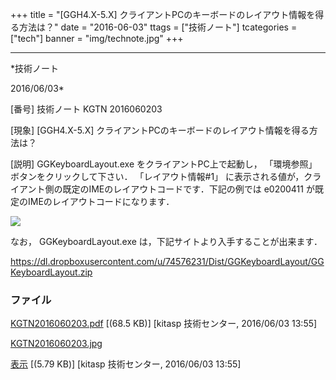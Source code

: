 ﻿+++
title = "[GGH4.X-5.X] クライアントPCのキーボードのレイアウト情報を得る方法は？"
date = "2016-06-03"
ttags = ["技術ノート"]
tcategories = ["tech"]
banner = "img/technote.jpg"
+++

-----------------------------------------------------------------------------------------------------------------------------

*技術ノート

2016/06/03*


[番号]
技術ノート KGTN 2016060203

[現象]
[GGH4.X-5.X] クライアントPCのキーボードのレイアウト情報を得る方法は？

[説明]
GGKeyboardLayout.exe をクライアントPC上で起動し， 「環境参照」
ボタンをクリックして下さい． 「レイアウト情報#1」
に表示される値が，クライアント側の既定のIMEのレイアウトコードです．下記の例では
e0200411 が既定のIMEのレイアウトコードになります．

![](http://techreport.kitasp.net/attachments/download/2639/KGTN2016060203.jpg)

なお， GGKeyboardLayout.exe は，下記サイトより入手することが出来ます．

<https://dl.dropboxusercontent.com/u/74576231/Dist/GGKeyboardLayout/GGKeyboardLayout.zip>


### ファイル

 
 


[KGTN2016060203.pdf](http://techreport.kitasp.net/attachments/download/2638/KGTN2016060203.pdf)
 [(68.5 KB)] [kitasp 技術センター, 2016/06/03
13:55]

[KGTN2016060203.jpg](http://techreport.kitasp.net/attachments/download/2639/KGTN2016060203.jpg)

[表示](http://techreport.kitasp.net/attachments/2639/KGTN2016060203.jpg "表示")
 [(5.79 KB)] [kitasp 技術センター, 2016/06/03
13:55]


 


 

